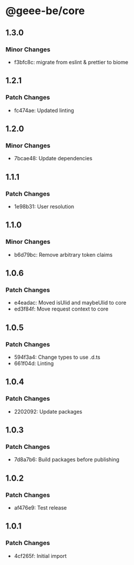 # @geee-be/core

## 1.3.0

### Minor Changes

- f3bfc8c: migrate from eslint & prettier to biome

## 1.2.1

### Patch Changes

- fc474ae: Updated linting

## 1.2.0

### Minor Changes

- 7bcae48: Update dependencies

## 1.1.1

### Patch Changes

- 1e98b31: User resolution

## 1.1.0

### Minor Changes

- b6d79bc: Remove arbitrary token claims

## 1.0.6

### Patch Changes

- e4eadac: Moved isUlid and maybeUlid to core
- ed3f84f: Move request context to core

## 1.0.5

### Patch Changes

- 594f3a4: Change types to use .d.ts
- 661f04d: Linting

## 1.0.4

### Patch Changes

- 2202092: Update packages

## 1.0.3

### Patch Changes

- 7d8a7b6: Build packages before publishing

## 1.0.2

### Patch Changes

- af476e9: Test release

## 1.0.1

### Patch Changes

- 4cf265f: Initial import
